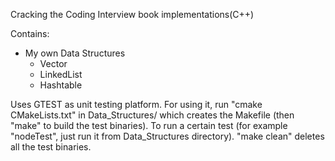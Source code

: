 Cracking the Coding Interview book implementations(C++)

Contains: 
  - My own Data Structures
    - Vector
    - LinkedList
    - Hashtable

Uses GTEST as unit testing platform. For using it, run "cmake CMakeLists.txt" in Data_Structures/ which creates the Makefile (then "make" to build the test binaries). To run a certain test (for example "nodeTest", just run it from Data_Structures directory). "make clean" deletes all the test binaries.
